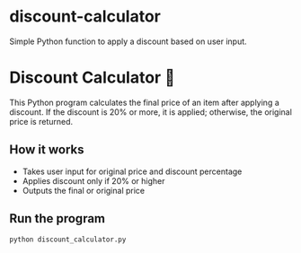 # discount-calculator
Simple Python function to apply a discount based on user input.
# Discount Calculator 🧮

This Python program calculates the final price of an item after applying a discount. If the discount is 20% or more, it is applied; otherwise, the original price is returned.

## How it works
- Takes user input for original price and discount percentage
- Applies discount only if 20% or higher
- Outputs the final or original price

## Run the program
```bash
python discount_calculator.py
